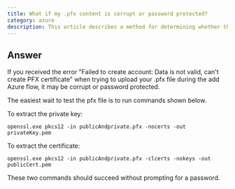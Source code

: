 ```yaml
---
title: What if my .pfx content is corrupt or password protected?
category: azure
description: This article describes a method for determining whether the .pfx file may be corrupt or password protected.
---
```


## Answer

If you received the error "Failed to create account: Data is not valid, can't create PFX certificate" when trying to upload your .pfx file during the add Azure flow, it may be corrupt or password protected.

The easiest wait to test the pfx file is to run commands shown below.

To extract the private key:

~~~
openssl.exe pkcs12 -in publicAndprivate.pfx -nocerts -out privateKey.pem
~~~

To extract the certificate:

~~~
openssl.exe pkcs12 -in publicAndprivate.pfx -clcerts -nokeys -out publicCert.pem
~~~

These two commands should succeed without prompting for a password.
